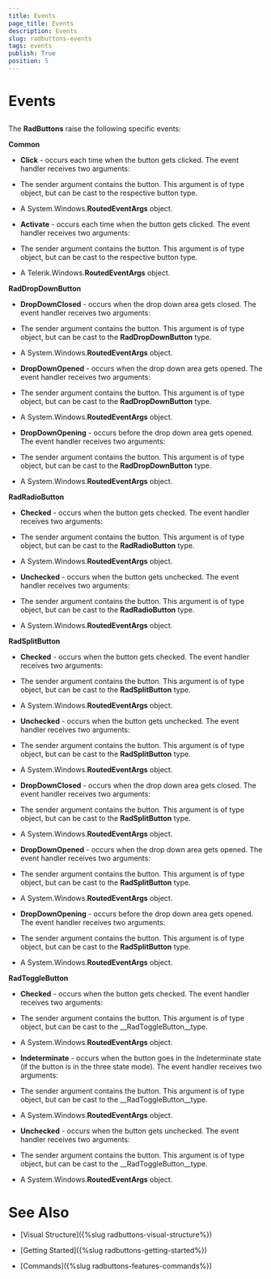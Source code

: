 ```yaml
---
title: Events
page_title: Events
description: Events
slug: radbuttons-events
tags: events
publish: True
position: 5
---
```


# Events



## 

The __RadButtons__ raise the following specific events:

__Common__

* __Click__ - occurs each time when the button gets clicked. The event handler receives two arguments: 


* The sender argument contains the button. This argument is of type object, but can be cast to the respective button type.

* A System.Windows.__RoutedEventArgs__ object.

* __Activate__ - occurs each time when the button gets clicked. The event handler receives two arguments: 


* The sender argument contains the button. This argument is of type object, but can be cast to the respective button type.

* A Telerik.Windows.__RoutedEventArgs__ object.

__RadDropDownButton__

* __DropDownClosed__ - occurs when the drop down area gets closed. The event handler receives two arguments: 


* The sender argument contains the button. This argument is of type object, but can be cast to the __RadDropDownButton__ type.

* A System.Windows.__RoutedEventArgs__ object.

* __DropDownOpened__ - occurs when the drop down area gets opened. The event handler receives two arguments: 


* The sender argument contains the button. This argument is of type object, but can be cast to the __RadDropDownButton__ type.

* A System.Windows.__RoutedEventArgs__ object.

* __DropDownOpening__ - occurs before the drop down area gets opened. The event handler receives two arguments: 


* The sender argument contains the button. This argument is of type object, but can be cast to the __RadDropDownButton__ type.

* A System.Windows.__RoutedEventArgs__ object.

__RadRadioButton__

* __Checked__ - occurs when the button gets checked. The event handler receives two arguments: 


* The sender argument contains the button. This argument is of type object, but can be cast to the __RadRadioButton__ type.

* A System.Windows.__RoutedEventArgs__ object.

* __Unchecked__ - occurs when the button gets unchecked. The event handler receives two arguments: 


* The sender argument contains the button. This argument is of type object, but can be cast to the __RadRadioButton__ type.

* A System.Windows.__RoutedEventArgs__ object.

__RadSplitButton__

* __Checked__ - occurs when the button gets checked. The event handler receives two arguments: 


* The sender argument contains the button. This argument is of type object, but can be cast to the __RadSplitButton__ type.

* A System.Windows.__RoutedEventArgs__ object.

* __Unchecked__ - occurs when the button gets unchecked. The event handler receives two arguments: 


* The sender argument contains the button. This argument is of type object, but can be cast to the __RadSplitButton__ type.

* A System.Windows.__RoutedEventArgs__ object.

* __DropDownClosed__ - occurs when the drop down area gets closed. The event handler receives two arguments: 


* The sender argument contains the button. This argument is of type object, but can be cast to the __RadSplitButton__ type.

* A System.Windows.__RoutedEventArgs__ object.

* __DropDownOpened__ - occurs when the drop down area gets opened. The event handler receives two arguments: 


* The sender argument contains the button. This argument is of type object, but can be cast to the __RadSplitButton__ type.

* A System.Windows.__RoutedEventArgs__ object.

* __DropDownOpening__ - occurs before the drop down area gets opened. The event handler receives two arguments: 


* The sender argument contains the button. This argument is of type object, but can be cast to the __RadSplitButton__ type.

* A System.Windows.__RoutedEventArgs__ object.

__RadToggleButton__

* __Checked__ - occurs when the button gets checked. The event handler receives two arguments: 


* The sender argument contains the button. This argument is of type object, but can be cast to the __RadToggleButton__type.

* A System.Windows.__RoutedEventArgs__ object.

* __Indeterminate__ - occurs when the button goes in the Indeterminate state (if the button is in the three state mode). The event handler receives two arguments: 


* The sender argument contains the button. This argument is of type object, but can be cast to the __RadToggleButton__type.

* A System.Windows.__RoutedEventArgs__ object.

* __Unchecked__ - occurs when the button gets unchecked. The event handler receives two arguments: 


* The sender argument contains the button. This argument is of type object, but can be cast to the __RadToggleButton__type.

* A System.Windows.__RoutedEventArgs__ object.

# See Also

 * [Visual Structure]({%slug radbuttons-visual-structure%})

 * [Getting Started]({%slug radbuttons-getting-started%})

 * [Commands]({%slug radbuttons-features-commands%})
